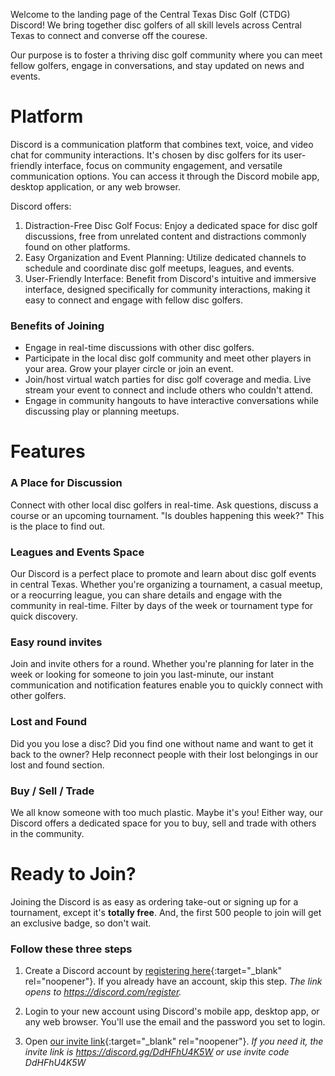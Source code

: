 Welcome to the landing page of the Central Texas Disc Golf (CTDG) Discord! We bring together disc golfers of all skill levels across Central Texas to connect and converse off the courese.

Our purpose is to foster a thriving disc golf community where you can meet fellow golfers, engage in conversations, and stay updated on news and events.

# Platform
Discord is a communication platform that combines text, voice, and video chat for community interactions. It's chosen by disc golfers for its user-friendly interface, focus on community engagement, and versatile communication options. You can access it through the Discord mobile app, desktop application, or any web browser. 

Discord offers:

1. Distraction-Free Disc Golf Focus: Enjoy a dedicated space for disc golf discussions, free from unrelated content and distractions commonly found on other platforms.
2. Easy Organization and Event Planning: Utilize dedicated channels to schedule and coordinate disc golf meetups, leagues, and events.
3. User-Friendly Interface: Benefit from Discord's intuitive and immersive interface, designed specifically for community interactions, making it easy to connect and engage with fellow disc golfers.

### Benefits of Joining

* Engage in real-time discussions with other disc golfers. 
* Participate in the local disc golf community and meet other players in your area. Grow your player circle or join an event.
* Join/host virtual watch parties for disc golf coverage and media. Live stream your event to connect and include others who couldn't attend.
* Engage in community hangouts to have interactive conversations while discussing play or planning meetups.

# Features

### A Place for Discussion
Connect with other local disc golfers in real-time. Ask questions, discuss a course or an upcoming tournament. "Is doubles happening this week?" This is the place to find out.

### Leagues and Events Space
Our Discord is a perfect place to promote and learn about disc golf events in central Texas. Whether you're organizing a tournament, a casual meetup, or a reocurring league, you can share details and engage with the community in real-time. Filter by days of the week or tournament type for quick discovery.

### Easy round invites
Join and invite others for a round. Whether you're planning for later in the week or looking for someone to join you last-minute, our instant communication and notification features enable you to quickly connect with other golfers.

### Lost and Found
Did you you lose a disc? Did you find one without name and want to get it back to the owner? Help reconnect people with their lost belongings in our lost and found section.

### Buy / Sell / Trade
We all know someone with too much plastic. Maybe it's you! Either way, our Discord offers a dedicated space for you to buy, sell and trade with others in the community.

# Ready to Join?
Joining the Discord is as easy as ordering take-out or signing up for a tournament, except it's **totally free**. And, the first 500 people to join will get an exclusive badge, so don't wait.

### Follow these three steps

1. Create a Discord account by [registering here](https://discord.com/register){:target="_blank" rel="noopener"}. If you already have an account, skip this step.
_The link opens to https://discord.com/register._

2. Login to your new account using Discord's mobile app, desktop app, or any web browser.
You'll use the email and the password you set to login.

3. Open [our invite link](https://discord.gg/DdHFhU4K5W){:target="_blank" rel="noopener"}. 
_If you need it, the invite link is https://discord.gg/DdHFhU4K5W or use invite code DdHFhU4K5W_
